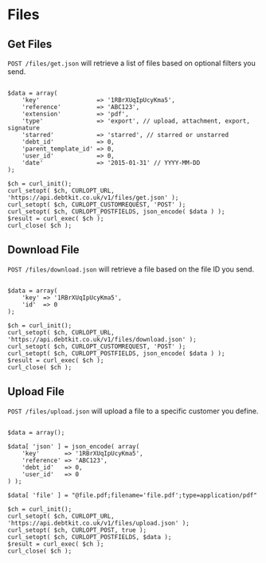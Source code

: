 Files
=======

## Get Files ##

`POST /files/get.json` will retrieve a list of files based on optional filters you send.

```

$data = array(
    'key'                => '1RBrXUqIpUcyKma5',
    'reference'          => 'ABC123',
    'extension'          => 'pdf',
    'type'               => 'export', // upload, attachment, export, signature
    'starred'            => 'starred', // starred or unstarred
    'debt_id'            => 0,
    'parent_template_id' => 0,
    'user_id'            => 0,
    'date'               => '2015-01-31' // YYYY-MM-DD
);

$ch = curl_init();
curl_setopt( $ch, CURLOPT_URL, 'https://api.debtkit.co.uk/v1/files/get.json' );
curl_setopt( $ch, CURLOPT_CUSTOMREQUEST, 'POST' );
curl_setopt( $ch, CURLOPT_POSTFIELDS, json_encode( $data ) );
$result = curl_exec( $ch );
curl_close( $ch );

```

## Download File ##

`POST /files/download.json` will retrieve a file based on the file ID you send.

```

$data = array(
    'key' => '1RBrXUqIpUcyKma5',
    'id'  => 0
);

$ch = curl_init();
curl_setopt( $ch, CURLOPT_URL, 'https://api.debtkit.co.uk/v1/files/download.json' );
curl_setopt( $ch, CURLOPT_CUSTOMREQUEST, 'POST' );
curl_setopt( $ch, CURLOPT_POSTFIELDS, json_encode( $data ) );
$result = curl_exec( $ch );
curl_close( $ch );

```

## Upload File ##

`POST /files/upload.json` will upload a file to a specific customer you define.

```

$data = array();

$data[ 'json' ] = json_encode( array(
    'key'       => '1RBrXUqIpUcyKma5',
    'reference' => 'ABC123',
    'debt_id'   => 0,
    'user_id'   => 0
) );

$data[ 'file' ] = "@file.pdf;filename='file.pdf';type=application/pdf"

$ch = curl_init();
curl_setopt( $ch, CURLOPT_URL, 'https://api.debtkit.co.uk/v1/files/upload.json' );
curl_setopt( $ch, CURLOPT_POST, true );
curl_setopt( $ch, CURLOPT_POSTFIELDS, $data );
$result = curl_exec( $ch );
curl_close( $ch );

```
